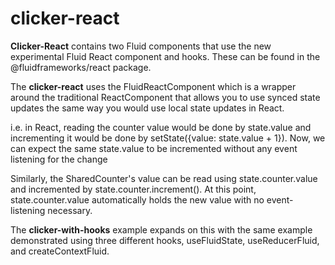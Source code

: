 # clicker-react

**Clicker-React** contains two Fluid components that use the new experimental Fluid React component and hooks. These can be found in the @fluidframeworks/react package.


The **clicker-react** uses the FluidReactComponent which is a wrapper around the traditional ReactComponent that allows you to use synced state updates the same way you would use local state updates in React.


i.e. in React, reading the counter value would be done by state.value and incrementing it would be done by setState({value: state.value + 1}). Now, we can expect the same state.value to be incremented without any event listening for the change


Similarly, the SharedCounter's value can be read using state.counter.value and incremented by state.counter.increment(). At this point, state.counter.value automatically holds the new value with no event-listening necessary.


The **clicker-with-hooks** example expands on this with the same example demonstrated using three different hooks, useFluidState, useReducerFluid, and createContextFluid.